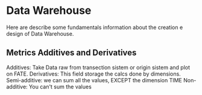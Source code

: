 # Data Warehouse
Here are describe some fundamentals information about the creation e design of Data Warehouse.


## Metrics Additives and Derivatives
Additives: Take Data raw from transection sistem or origin sistem and plot on FATE.
Derivatives: This field storage the calcs done by dimensions.
Semi-additive: we can sum all the values, EXCEPT the dimension TIME
Non-additive: You can't sum the values

